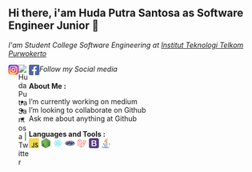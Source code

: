 <h2>Hi there, i'am <a href"github.com/hudaputrasantosa">Huda Putra Santosa</a> as Software Engineer Junior 👋 </h2>

<p><em>I'am Student College Software Engineering at <a href="https://ittelkom-pwt.ac.id/" target="_blank">Institut Teknologi Telkom Purwokerto</a>
</em></p>
<i> Follow my Social media </i>
<!--- ### Hi there, I'm [Anurag!](https://anuraghazra.github.io) 👋 --->

<a href="https://instagram.com/hudazackyvee_6661">
  <img align="left" alt="Huda Putra Santosa | Instagram" width="20px" src="ikon/instagram.png" target="_blank" />
</a>
<a href="https://twitter.com/hudaputras">
  <img align="left" alt="Huda Putra Santosa | Twitter" width="21px" src="https://raw.githubusercontent.com/anuraghazra/anuraghazra/master/assets/twitter.svg" target="_blank" />
</a>
<a href="https://facebook.com/profile.php?id=100031071102567">
  <img align="left" alt="Huda Putra Santosa | Facebook" width="21px" src="ikon/facebook.png" target="_blank" />
</a>
<br />
<br />
<b> About Me : </b>
<ul>
<li> I’m currently working on medium </li>
<li> I’m looking to collaborate on Github </li>
  <li> Ask me about anything at<a href"https://github.com/hudaputrasantosa"> Github </a> </li>
</ul>
<b> Languages and Tools : </b> 
<br>
<code><img height="20" src="https://raw.githubusercontent.com/github/explore/80688e429a7d4ef2fca1e82350fe8e3517d3494d/topics/javascript/javascript.png"></code>
<code><img height="20" src="https://raw.githubusercontent.com/github/explore/80688e429a7d4ef2fca1e82350fe8e3517d3494d/topics/nodejs/nodejs.png"></code>
<code><img height="20" src="https://raw.githubusercontent.com/github/explore/80688e429a7d4ef2fca1e82350fe8e3517d3494d/topics/react/react.png"></code>
<code><img height="20" src="https://raw.githubusercontent.com/github/explore/80688e429a7d4ef2fca1e82350fe8e3517d3494d/topics/php/php.png"></code>
<code><img height="20" src="https://raw.githubusercontent.com/github/explore/80688e429a7d4ef2fca1e82350fe8e3517d3494d/topics/laravel/laravel.png"></code>
<code><img height="20" src="https://raw.githubusercontent.com/github/explore/5c058a388828bb5fde0bcafd4bc867b5bb3f26f3/topics/bootstrap/bootstrap.png"></code>
<code><img height="20" src="https://raw.githubusercontent.com/github/explore/5c058a388828bb5fde0bcafd4bc867b5bb3f26f3/topics/java/java.png"></code>

<!-- Change the `github-readme-stats.anuraghazra1.vercel.app` to `github-readme-stats.vercel.app`  -->
